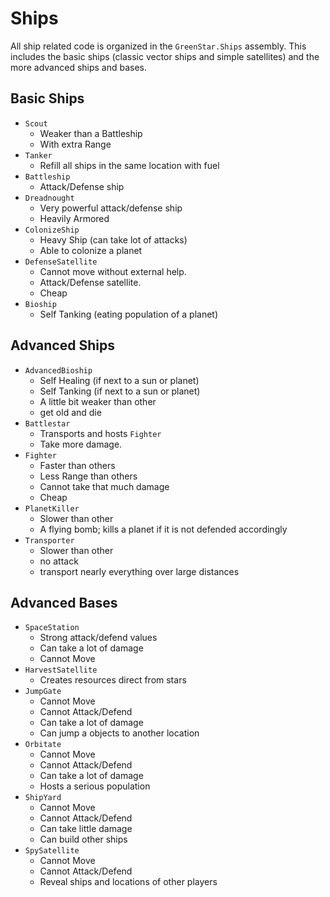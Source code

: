 # Ships

All ship related code is organized in the `GreenStar.Ships` assembly. This includes the basic ships (classic vector ships and simple satellites) and the more advanced ships and bases.

## Basic Ships

- `Scout`
  - Weaker than a Battleship
  - With extra Range
- `Tanker`
  - Refill all ships in the same location with fuel
- `Battleship`
  - Attack/Defense ship
- `Dreadnought`
  - Very powerful attack/defense ship
  - Heavily Armored
- `ColonizeShip`
  - Heavy Ship (can take lot of attacks)
  - Able to colonize a planet
- `DefenseSatellite`
  - Cannot move without external help.
  - Attack/Defense satellite.
  - Cheap
- `Bioship`
  - Self Tanking (eating population of a planet)

## Advanced Ships

- `AdvancedBioship`
  - Self Healing (if next to a sun or planet)
  - Self Tanking (if next to a sun or planet)
  - A little bit weaker than other
  - get old and die
- `Battlestar`
  - Transports and hosts `Fighter`
  - Take more damage.
- `Fighter`
  - Faster than others
  - Less Range than others
  - Cannot take that much damage
  - Cheap
- `PlanetKiller`
  - Slower than other
  - A flying bomb; kills a planet if it is not defended accordingly
- `Transporter`
  - Slower than other
  - no attack
  - transport nearly everything over large distances

## Advanced Bases

- `SpaceStation`
  - Strong attack/defend values
  - Can take a lot of damage
  - Cannot Move
- `HarvestSatellite`
  - Creates resources direct from stars
- `JumpGate`
  - Cannot Move
  - Cannot Attack/Defend
  - Can take a lot of damage
  - Can jump a objects to another location
- `Orbitate`
  - Cannot Move
  - Cannot Attack/Defend
  - Can take a lot of damage
  - Hosts a serious population
- `ShipYard`
  - Cannot Move
  - Cannot Attack/Defend
  - Can take little damage
  - Can build other ships
- `SpySatellite`
  - Cannot Move
  - Cannot Attack/Defend
  - Reveal ships and locations of other players